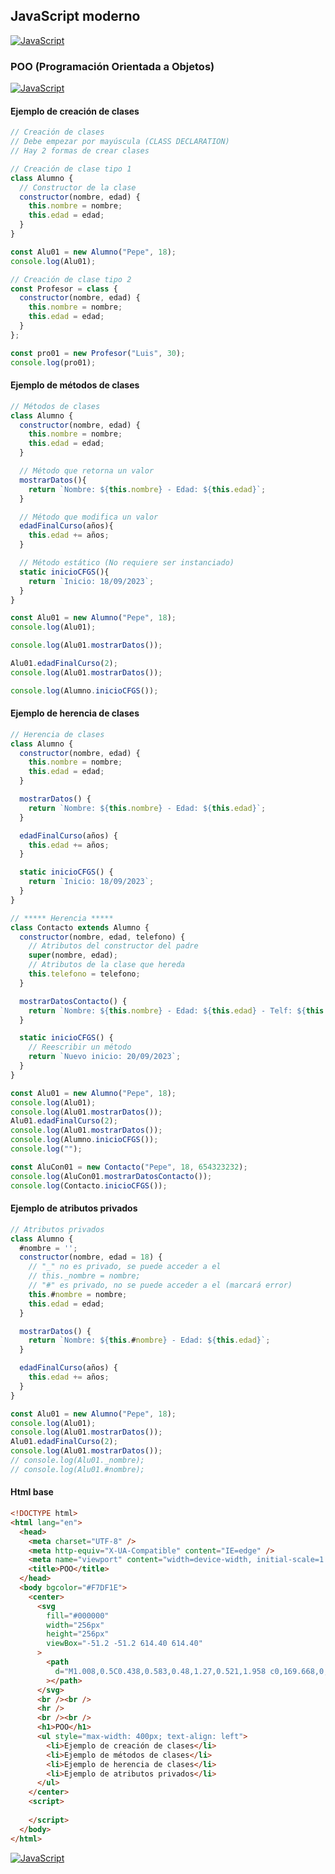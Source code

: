 ## JavaScript moderno
[![JavaScript](https://img.shields.io/badge/JavaScript-F7DF1E?style=for-the-badge&logo=javascript&logoColor=white&labelColor=101010)](https://github.com/Alberto-mt/JavaScript_JQuery/blob/main/JavaScript/Apuntes/index.md)

### POO (Programación Orientada a Objetos)
[![JavaScript](https://img.shields.io/badge/POO-447ac0?style=for-the-badge&logo=javascript&logoColor=white&labelColor=101010)](https://github.com/Alberto-mt/JavaScript_JQuery/blob/main/JavaScript/Apuntes/categories/POO.md)

#### Ejemplo de creación de clases
```js
// Creación de clases
// Debe empezar por mayúscula (CLASS DECLARATION)
// Hay 2 formas de crear clases 

// Creación de clase tipo 1 
class Alumno {
  // Constructor de la clase 
  constructor(nombre, edad) {
    this.nombre = nombre;
    this.edad = edad;
  }
}

const Alu01 = new Alumno("Pepe", 18);
console.log(Alu01);

// Creación de clase tipo 2
const Profesor = class {
  constructor(nombre, edad) {
    this.nombre = nombre;
    this.edad = edad;
  }
};

const pro01 = new Profesor("Luis", 30);
console.log(pro01);
```

#### Ejemplo de métodos de clases
```js
// Métodos de clases
class Alumno {
  constructor(nombre, edad) {
    this.nombre = nombre;
    this.edad = edad;
  }

  // Método que retorna un valor
  mostrarDatos(){
    return `Nombre: ${this.nombre} - Edad: ${this.edad}`;
  }

  // Método que modifica un valor
  edadFinalCurso(años){
    this.edad += años;
  }

  // Método estático (No requiere ser instanciado) 
  static inicioCFGS(){
    return `Inicio: 18/09/2023`;
  }
}

const Alu01 = new Alumno("Pepe", 18);
console.log(Alu01);

console.log(Alu01.mostrarDatos());

Alu01.edadFinalCurso(2);
console.log(Alu01.mostrarDatos());

console.log(Alumno.inicioCFGS());
```

#### Ejemplo de herencia de clases
```js
// Herencia de clases
class Alumno {
  constructor(nombre, edad) {
    this.nombre = nombre;
    this.edad = edad;
  }

  mostrarDatos() {
    return `Nombre: ${this.nombre} - Edad: ${this.edad}`;
  }

  edadFinalCurso(años) {
    this.edad += años;
  }

  static inicioCFGS() {
    return `Inicio: 18/09/2023`;
  }
}

// ***** Herencia *****
class Contacto extends Alumno {
  constructor(nombre, edad, telefono) {
    // Atributos del constructor del padre
    super(nombre, edad);
    // Atributos de la clase que hereda
    this.telefono = telefono;
  }

  mostrarDatosContacto() {
    return `Nombre: ${this.nombre} - Edad: ${this.edad} - Telf: ${this.telefono} - Email: ${this.nombre}@ies.net`;
  }

  static inicioCFGS() {
    // Reescribir un método
    return `Nuevo inicio: 20/09/2023`;
  }
}

const Alu01 = new Alumno("Pepe", 18);
console.log(Alu01);
console.log(Alu01.mostrarDatos());
Alu01.edadFinalCurso(2);
console.log(Alu01.mostrarDatos());
console.log(Alumno.inicioCFGS());
console.log("");

const AluCon01 = new Contacto("Pepe", 18, 654323232);
console.log(AluCon01.mostrarDatosContacto());
console.log(Contacto.inicioCFGS());
```

#### Ejemplo de atributos privados
```js
// Atributos privados
class Alumno {
  #nombre = '';
  constructor(nombre, edad = 18) {
    // "_" no es privado, se puede acceder a el 
    // this._nombre = nombre;
    // "#" es privado, no se puede acceder a el (marcará error)
    this.#nombre = nombre;
    this.edad = edad;
  }

  mostrarDatos() {
    return `Nombre: ${this.#nombre} - Edad: ${this.edad}`;
  }

  edadFinalCurso(años) {
    this.edad += años;
  }
}

const Alu01 = new Alumno("Pepe", 18);
console.log(Alu01);
console.log(Alu01.mostrarDatos());
Alu01.edadFinalCurso(2);
console.log(Alu01.mostrarDatos());
// console.log(Alu01._nombre);
// console.log(Alu01.#nombre);
```

#### Html base
```html
<!DOCTYPE html>
<html lang="en">
  <head>
    <meta charset="UTF-8" />
    <meta http-equiv="X-UA-Compatible" content="IE=edge" />
    <meta name="viewport" content="width=device-width, initial-scale=1.0" />
    <title>POO</title>
  </head>
  <body bgcolor="#F7DF1E">
    <center>
      <svg
        fill="#000000"
        width="256px"
        height="256px"
        viewBox="-51.2 -51.2 614.40 614.40"
      >
        <path
          d="M1.008,0.5C0.438,0.583,0.48,1.27,0.521,1.958 c0,169.668,0,339.31,0,508.974c169.364,1.135,340.808,0.162,510.979,0.486c0-170.309,0-340.61,0-510.918 C341.342,0.5,171.167,0.5,1.008,0.5z M259.893,452.167c-11.822,11.919-30.478,18.938-53.429,18.938 c-37.643,0-58.543-18.34-71.884-43.711c12.842-8.2,25.966-16.122,39.344-23.795c5.456,15.262,23.886,32.42,44.683,21.857 c13.183-6.699,11.661-27.01,11.661-49.054c0-45.773,0-98.578,0-139.872c-0.042-0.688-0.083-1.375,0.482-1.458 c15.707,0,31.413,0,47.116,0c0,36.788,0,78.402,0,117.529C277.866,395.199,280.91,430.988,259.893,452.167z M470.696,409.917 c-2.674,39.884-35.243,61.063-79.17,61.188c-43.062,0.124-70.624-19.013-87.433-48.567c12.085-8.317,25.778-15.017,38.375-22.822 c10.08,15.761,27.537,30.91,53.429,28.652c16.131-1.406,34.856-14.555,24.285-34.482c-5.127-9.66-17.516-14.567-28.656-19.425 c-35.352-15.424-76.828-29.571-72.861-84.992c1.327-18.514,9.852-31.525,20.889-40.796c11.311-9.5,26.46-15.867,46.629-16.511 c36.629-1.173,56.723,15.12,70.429,37.884c-11.664,8.891-24.514,16.608-37.401,24.281c-4.229-12.995-24.644-25.658-41.772-17.969 c-7.789,3.493-14.788,13.761-10.684,26.224c3.66,11.115,18.589,17.199,30.599,22.344 C433.706,340.486,474.331,355.693,470.696,409.917z"
        ></path>
      </svg>
      <br /><br />
      <hr />
      <br /><br />
      <h1>POO</h1>
      <ul style="max-width: 400px; text-align: left">
        <li>Ejemplo de creación de clases</li>
        <li>Ejemplo de métodos de clases</li>
        <li>Ejemplo de herencia de clases</li>
        <li>Ejemplo de atributos privados</li>
      </ul>
    </center>
    <script>
      
    </script>
  </body>
</html>
```
[![JavaScript](https://img.shields.io/badge/POO-447ac0?style=for-the-badge&label=&#9650;&logoColor=white&labelColor=101010)](https://github.com/Alberto-mt/JavaScript_JQuery/blob/main/JavaScript/Apuntes/categories/POO.md)

